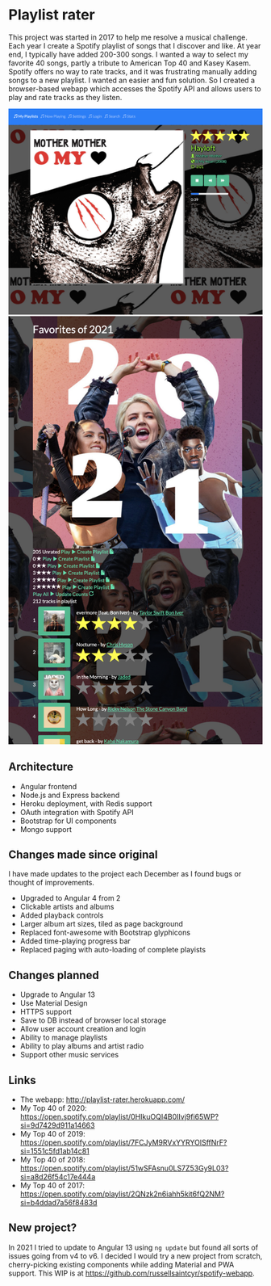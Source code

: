 # Playlist rater

This project was started in 2017 to help me resolve a musical challenge. Each year I create a Spotify playlist of songs that I discover and like. At year end, I typically have added 200-300 songs. I wanted a way to select my favorite 40 songs, partly a tribute to American Top 40 and Kasey Kasem. Spotify offers no way to rate tracks, and it was frustrating manually adding songs to a new playlist. I wanted an easier and fun solution. So I created a browser-based webapp which accesses the Spotify API and allows users to play and rate tracks as they listen.

![Now Playing](now_playing.png)
![Now Playing](2021.png)

## Architecture
* Angular frontend
* Node.js and Express backend
* Heroku deployment, with Redis support
* OAuth integration with Spotify API
* Bootstrap for UI components
* Mongo support

## Changes made since original
I have made updates to the project each December as I found bugs or thought of improvements. 

* Upgraded to Angular 4 from 2
* Clickable artists and albums
* Added playback controls
* Larger album art sizes, tiled as page background
* Replaced font-awesome with Bootstrap glyphicons
* Added time-playing progress bar
* Replaced paging with auto-loading of complete playists

## Changes planned
* Upgrade to Angular 13
* Use Material Design
* HTTPS support
* Save to DB instead of browser local storage
* Allow user account creation and login
* Ability to manage playlists
* Ability to play albums and artist radio
* Support other music services 

## Links
* The webapp: http://playlist-rater.herokuapp.com/
* My Top 40 of 2020: https://open.spotify.com/playlist/0HIkuOQI4B0IIvj9fi65WP?si=9d7429d911a14663
* My Top 40 of 2019: https://open.spotify.com/playlist/7FCJyM9RVxYYRYOlSffNrF?si=1551c5fd1ab14c81
* My Top 40 of 2018: https://open.spotify.com/playlist/51wSFAsnu0LS7Z53Gy9L03?si=a8d26f54c17e444a
* My Top 40 of 2017: https://open.spotify.com/playlist/2QNzk2n6iahh5kit6fQ2NM?si=b4ddad7a56f8483d

## New project?
In 2021 I tried to update to Angular 13 using `ng update` but found all sorts of issues going from v4 to v6. I decided I would try a new project from scratch, cherry-picking existing components while adding Material and PWA support. This WIP is at https://github.com/russellsaintcyr/spotify-webapp.